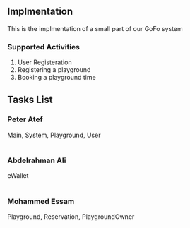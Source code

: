## Implmentation
This is the implmentation of a small part of our GoFo system
### Supported Activities
1. User Registeration
2. Registering a playground
3. Booking a playground time


## Tasks List
### Peter Atef

Main, System, Playground, User
#
### Abdelrahman Ali
eWallet
#
### Mohammed Essam
Playground, Reservation, PlaygroundOwner